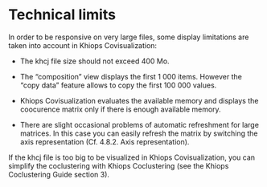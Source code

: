 #  Technical limits

In order to be responsive on very large files, some display limitations are taken into account in Khiops Covisualization:

  - The khcj file size should not exceed 400 Mo.

  - The “composition” view displays the first 1 000 items. However the “copy data” feature allows to copy the first 100 000 values.

  - Khiops Covisualization evaluates the available memory and displays the coocurence matrix only if there is enough available memory.

  - There are slight occasional problems of automatic refreshment for large matrices. In this case you can easily refresh the matrix by switching the axis representation (Cf. 4.8.2. Axis representation).

If the khcj file is too big to be visualized in Khiops Covisualization, you can simplify the coclustering with Khiops Coclustering (see the Khiops Coclustering Guide section 3).